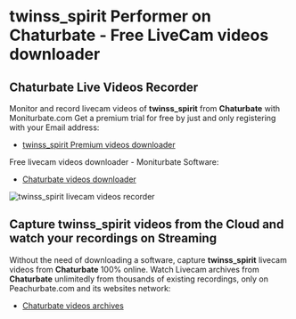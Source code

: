 # twinss_spirit Performer on Chaturbate - Free LiveCam videos downloader

## Chaturbate Live Videos Recorder

Monitor and record livecam videos of **twinss_spirit** from **Chaturbate** with Moniturbate.com
Get a premium trial for free by just and only registering with your Email address:
* [twinss_spirit Premium videos downloader](https://moniturbate.com/request-demo-licence-key.html)

Free livecam videos downloader - Moniturbate Software:
* [Chaturbate videos downloader](https://moniturbate.com/moniturbate-download-software.html)

![twinss_spirit livecam videos recorder](https://peachurnet.com/templates/moniturbate-software.png)


## Capture twinss_spirit videos from the Cloud and watch your recordings on Streaming

Without the need of downloading a software, capture **twinss_spirit** livecam videos from **Chaturbate** 100% online.
Watch Livecam archives from **Chaturbate** unlimitedly from thousands of existing recordings, only on Peachurbate.com and its websites network:
* [Chaturbate videos archives](https://peachurnet.com/)